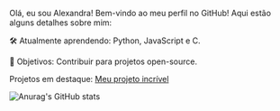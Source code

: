 Olá, eu sou Alexandra! 
Bem-vindo ao meu perfil no GitHub! Aqui estão alguns detalhes sobre mim:

 🛠 Atualmente aprendendo: Python, JavaScript e C.
 
 🎯 Objetivos: Contribuir para projetos open-source.
 
 Projetos em destaque: [Meu projeto incrível](#)
 
![Anurag's GitHub stats](https://github-readme-stats.vercel.app/api?username=AlexandraCampos&show_icons=true&theme=tokyonight)
